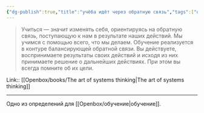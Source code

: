 ```yaml
---
{"dg-publish":true,"title":"учёба идёт через обратную связь","tags":["quotes"],"date":"2023-07-16T11:21:39+04:00","modified_at":"2023-11-06T20:06:27+04:00","alias":"учёба идёт через обратную связь","dg-path":"/quotes/202307161121.md","permalink":"/quotes/202307161121/","dgPassFrontmatter":true}
---
```



> Учиться — значит изменять себя, ориентируясь на обратную связь, поступающую к нам в результате наших действий. Мы учимся с помощью всего, что мы делаем. Обучение реализуется в контуре балансирующей обратной связи. Вы действуете, воспринимаете результаты своих действий и исходя из них принимаете решение о дальнейших действиях. При этом вы всегда помните об их цели.

Link:: [[Openbox/books/The art of systems thinking\|The art of systems thinking]]

---

Одно из определений для [[Openbox/обучение\|обучение]].
